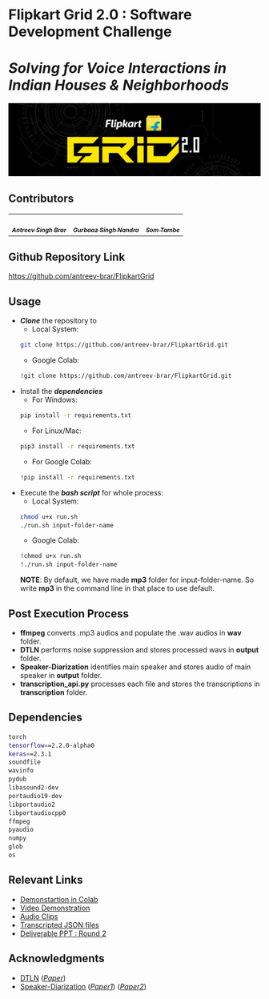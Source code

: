 # Flipkart Grid 2.0 : Software Development Challenge
# *Solving for Voice Interactions in Indian Houses & Neighborhoods*
<img src="assets/flipkart-grid-logo.jpg"></img>

## Contributors

<table>
  <tr>
    <td align="center"><a href="https://github.com/antreev-brar"><img src="https://avatars3.githubusercontent.com/u/57298405?s=460&u=12872e3c1a80847f597ec1cde810f33b75ccbad9&v=4" width="100px;" alt=""/><br /><sub><b><i>Antreev Singh Brar</i></b></sub></a></td>
   <td align="center"><a href="https://github.com/gurbaaz27"><img src="https://avatars0.githubusercontent.com/u/60743677?s=460&u=339e0534f4782ae1d822cf07474ec3c5653a3db5&v=4" width="100px;" alt=""/><br /><sub><b><i>Gurbaaz Singh Nandra</i></b></sub></a></td>
    <td align="center"><a href="https://github.com/SomTambe"><img src="https://avatars3.githubusercontent.com/u/20859602?s=460&u=b5305f8206d736e2e421c3cbb3ee2a5e0c2a0a28&v=4" width="100px;" alt=""/><br /><sub><b><i>Som Tambe</i></b></sub></a></td>
  </tr>
</table>

## Github Repository Link   

https://github.com/antreev-brar/FlipkartGrid

## Usage
* ***Clone*** the repository to 
  * Local System:
  ```bash
  git clone https://github.com/antreev-brar/FlipkartGrid.git
  ```
  * Google Colab:
  ```bash
  !git clone https://github.com/antreev-brar/FlipkartGrid.git
  ```
* Install the ***dependencies***
  * For Windows:
  ```bash
  pip install -r requirements.txt
  ```
  * For Linux/Mac:
  ```bash
  pip3 install -r requirements.txt
  ```
  * For Google Colab:
  ```bash
  !pip install -r requirements.txt
  ```
* Execute the ***bash script*** for whole process:
  * Local System:
  ```bash
  chmod u+x run.sh
  ./run.sh input-folder-name
  ```
  * Google Colab:
  ```bash
  !chmod u+x run.sh
  !./run.sh input-folder-name
  ```
  **NOTE**: By default, we have made **mp3** folder for input-folder-name. So write **mp3** in the command line in that place to use default.
  
## Post Execution Process
* **ffmpeg** converts .mp3 audios and populate the .wav audios in **wav** folder.
* **DTLN** performs noise suppression and stores processed wavs in **output** folder.
* **Speaker-Diarization** identifies main speaker and stores audio of main speaker in **output** folder.
* **transcription_api.py** processes each file and stores the transcriptions in **transcription** folder.

## Dependencies
```bash
torch
tensorflow==2.2.0-alpha0
keras==2.3.1
soundfile
wavinfo
pydub
libasound2-dev
portaudio19-dev 
libportaudio2
libportaudiocpp0
ffmpeg
pyaudio
numpy
glob
os
```

## Relevant Links
* [Demonstartion in Colab](https://colab.research.google.com/drive/18cd1lg0DKLcm7ePbJ67IEWER89Bp-YR0?usp=sharing)
* [Video Demonstration](https://drive.google.com/drive/folders/14UxPscwj70hhByLDcherpt1AN3sDdtF9?usp=sharing)
* [Audio Clips](https://drive.google.com/drive/folders/1PzCtO1VivCnh-Pa_QnBKvpTWxotJkPTc?usp=sharing)
* [Transcripted JSON files](https://drive.google.com/drive/folders/1UfyjHkWE4rEfm-6cLETjHEBXNVw2n1W6?usp=sharing)
* [Deliverable PPT : Round 2](https://docs.google.com/presentation/d/18mlHJ6BLP6DhbSu05DZqqQd9mfpXg4-DEka7q6Thi1g/edit?usp=sharing)

## Acknowledgments
* [DTLN](https://github.com/breizhn/DTLN) ([*Paper*](https://arxiv.org/abs/2005.07551))
* [Speaker-Diarization](https://github.com/taylorlu/Speaker-Diarization) ([*Paper1*](https://arxiv.org/pdf/1902.10107.pdf)) ([*Paper2*](https://arxiv.org/abs/1810.04719))
